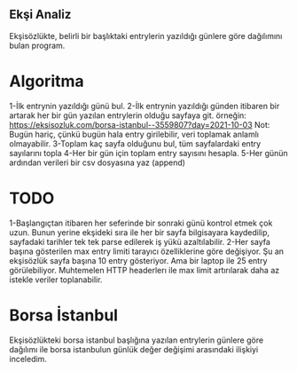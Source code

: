 ## Ekşi Analiz
Ekşisözlükte, belirli bir başlıktaki entrylerin yazıldığı günlere göre dağılımını bulan program.

# Algoritma
1-İlk entrynin yazıldığı günü bul.
2-İlk entrynin yazıldığı günden itibaren bir artarak her bir gün yazılan entrylerin olduğu sayfaya git.
örneğin: https://eksisozluk.com/borsa-istanbul--3559807?day=2021-10-03
Not: Bugün hariç, çünkü bugün hala entry girilebilir, veri toplamak anlamlı olmayabilir.
3-Toplam kaç sayfa olduğunu bul, tüm sayfalardaki entry sayılarını topla
4-Her bir gün için toplam entry sayısını hesapla.
5-Her günün ardından verileri bir csv dosyasına yaz (append)

# TODO
1-Başlangıçtan itibaren her seferinde bir sonraki günü kontrol etmek çok uzun.
Bunun yerine ekşideki sıra ile her bir sayfa bilgisayara kaydedilip, 
sayfadaki tarihler tek tek parse edilerek iş yükü azaltılabilir. 
2-Her sayfa başına gösterilen max entry limiti tarayıcı özelliklerine göre değişiyor.
Şu an ekşisözlük sayfa başına 10 entry gösteriyor. Ama bir laptop ile 25 entry görülebiliyor.
Muhtemelen HTTP headerlerı ile max limit artırılarak daha az istekle veriler toplanabilir. 

# Borsa İstanbul 
Ekşisözlükteki borsa istanbul başlığına yazılan entrylerin günlere göre dağılımı ile borsa istanbulun günlük değer değişimi arasındaki ilişkiyi inceledim.


